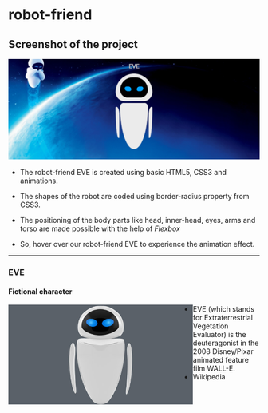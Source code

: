 # robot-friend


## Screenshot of the project
<img src="Eve-robot-animation.PNG" alt="Screenshot">

- The robot-friend EVE is created using basic HTML5, CSS3 and animations.
- The shapes of the robot are coded using border-radius property from CSS3.
- The positioning of the body parts like head, inner-head, eyes, arms and torso are made possible with the help of <em>Flexbox</em>

- So, hover over our robot-friend EVE to experience the animation effect.

---

### EVE
#### Fictional character

<img src="target_robo.jpg" height="200px" align="left" alt="EVE">

- EVE (which stands for Extraterrestrial Vegetation Evaluator) is the deuteragonist in the 2008 Disney/Pixar animated feature film WALL-E.
- Wikipedia
